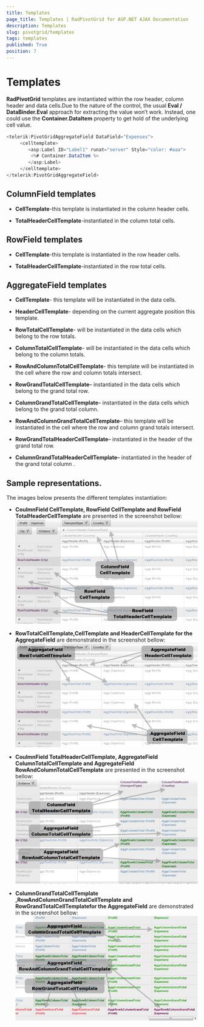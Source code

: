 ```yaml
---
title: Templates
page_title: Templates | RadPivotGrid for ASP.NET AJAX Documentation
description: Templates
slug: pivotgrid/templates
tags: templates
published: True
position: 7
---
```


# Templates



**RadPivotGrid** templates are instantiated within the row header, column header and data cells.Due to the nature of the control, the usual **Eval / DataBinder.Eval** approach for extracting the value won’t work. Instead, one could use the **Container.DataItem** property to get hold of the underlying cell value.

````C#
<telerik:PivotGridAggregateField DataField="Expenses">
     <celltemplate>
		<asp:Label ID="Label1" runat="server" Style="color: #aaa">
		 <%# Container.DataItem %>
		</asp:Label>
	 </celltemplate>
</telerik:PivotGridAggregateField>
````



## ColumnField templates

* **CellTemplate**-this template is instantiated in the column header cells.

* **TotalHeaderCellTemplate**-instantiated in the column total cells.

## RowField templates

* **CellTemplate**-this template is instantiated in the row header cells.

* **TotalHeaderCellTemplate**-instantiated in the row total cells.

## AggregateField templates

* **CellTemplate**- this template will be instantiated in the data cells.

* **HeaderCellTemplate**- depending on the current aggregate position this template.

* **RowTotalCellTemplate**- will be instantiated in the data cells which belong to the row totals.

* **ColumnTotalCellTemplate**- will be instantiated in the data cells which belong to the column totals.

* **RowAndColumnTotalCellTemplate**- this template will be instantiated in the cell where the row and column totals intersect.

* **RowGrandTotalCellTemplate**– instantiated in the data cells which belong to the grand total row.

* **ColumnGrandTotalCellTemplate**– instantiated in the data cells which belong to the grand total column.

* **RowAndColumnGrandTotalCellTemplate**– this template will be instantiated in the cell where the row and column grand totals intersect.

* **RowGrandTotalHeaderCellTemplate**– instantiated in the header of the grand total row.

* **ColumnGrandTotalHeaderCellTemplate**– instantiated in the header of the grand total column .

## Sample representations.

The images below presents the different templates instantiation:

* **CoulmnField CellTemplate, RowField CellTemplate and RowField TotalHeaderCellTemplate** are presented in the screenshot bellow:
![pivotgrid-templates 1](images/pivotgrid-templates1.jpg)

* **RowTotalCellTemplate,CellTemplate and HeaderCellTemplate for the AggregateField** are demonstrated in the screenshot bellow:
![pivotgrid-templates 2](images/pivotgrid-templates2.jpg)

* **CoulmnField TotalHeaderCellTemplate, AggregateField ColumnTotalCellTemplate and AggregateField RowAndColumnTotalCellTemplate** are presented in the screenshot bellow:
![pivotgrid-templates 3](images/pivotgrid-templates3.jpg)

* **ColumnGrandTotalCellTemplate ,RowAndColumnGrandTotalCellTemplate and RowGrandTotalCellTemplatefor the AggregateField** are demonstrated in the screenshot bellow:
![pivotgrid-templates 4](images/pivotgrid-templates4.jpg)
